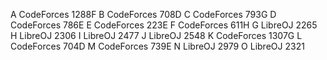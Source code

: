 A 	CodeForces 1288F
B 	CodeForces 708D
C 	CodeForces 793G
D 	CodeForces 786E
E 	CodeForces 223E
F 	CodeForces 611H
G 	LibreOJ 2265
H 	LibreOJ 2306
I 	LibreOJ 2477
J 	LibreOJ 2548
K 	CodeForces 1307G
L 	CodeForces 704D
M 	CodeForces 739E
N 	LibreOJ 2979
O 	LibreOJ 2321